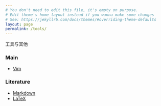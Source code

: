 ```yaml
---
# You don't need to edit this file, it's empty on purpose.
# Edit theme's home layout instead if you wanna make some changes
# See: https://jekyllrb.com/docs/themes/#overriding-theme-defaults
layout: page
permalink: /tools/
---
```


工具与其他

### Main
* [Vim](/tools/vim)

### Literature
* [Markdown](/tools/literature/markdown)
* [LaTeX](/tools/literature/latex)

